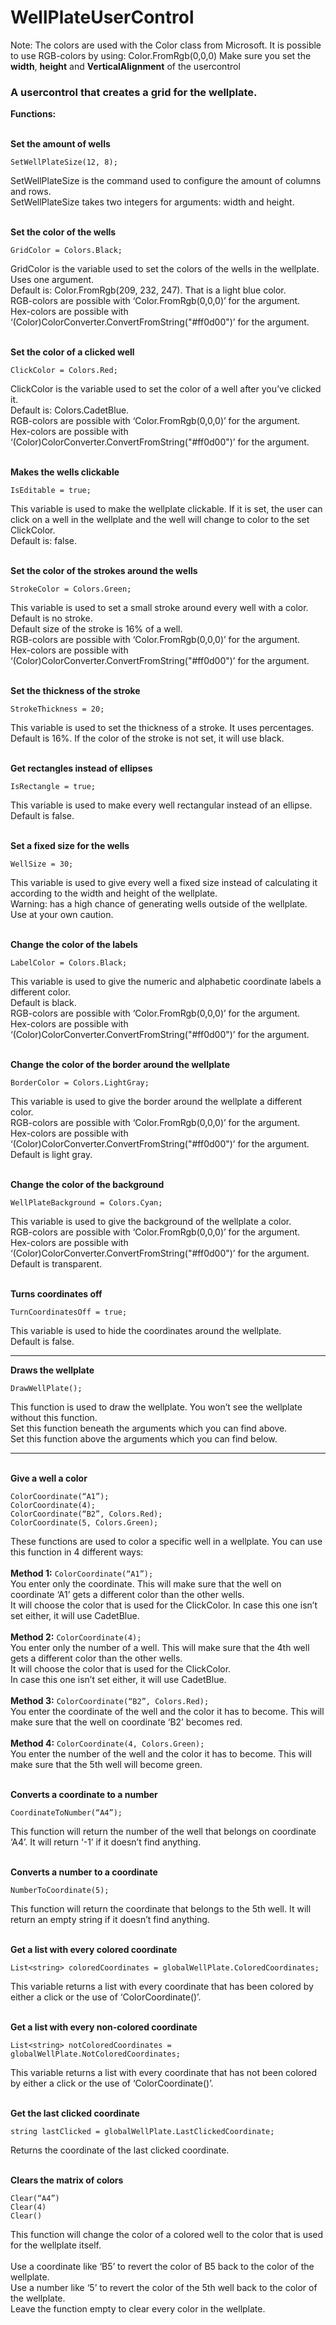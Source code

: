 # WellPlateUserControl

Note:
The colors are used with the Color class from Microsoft. It is possible to use RGB-colors by using: Color.FromRgb(0,0,0)
Make sure you set the <b>width</b>, <b>height</b> and <b>VerticalAlignment</b> of the usercontrol

<h3>A usercontrol that creates a grid for the wellplate.</h3>

<b>Functions:</b>

<br><b>Set the amount of wells</b>
```
SetWellPlateSize(12, 8);
```
SetWellPlateSize is the command used to configure the amount of columns and rows.  
SetWellPlateSize takes two integers for arguments: width and height. 

<br><b>Set the color of the wells</b>
```
GridColor = Colors.Black;
```
GridColor is the variable used to set the colors of the wells in the wellplate.<br> 
Uses one argument.<br>
Default is: Color.FromRgb(209, 232, 247). That is a light blue color.<br>
RGB-colors are possible with ‘Color.FromRgb(0,0,0)’ for the argument.<br> 
Hex-colors are possible with ‘(Color)ColorConverter.ConvertFromString("#ff0d00")’ for the argument.<br>

<br><b>Set the color of a clicked well</b>
```
ClickColor = Colors.Red;
```
ClickColor is the variable used to set the color of a well after you’ve clicked it.<br> 
Default is: Colors.CadetBlue.<br>
RGB-colors are possible with ‘Color.FromRgb(0,0,0)’ for the argument.<br>
Hex-colors are possible with ‘(Color)ColorConverter.ConvertFromString("#ff0d00")’ for the argument.<br>

<br><b>Makes the wells clickable</b>
```
IsEditable = true;
```
This variable is used to make the wellplate clickable. If it is set, the user can click on a well in the wellplate and the well will change to color to the set ClickColor.<br>
Default is: false. <br>

<br><b>Set the color of the strokes around the wells</b>
```
StrokeColor = Colors.Green;
```
This variable is used to set a small stroke around every well with a color.<br> 
Default is no stroke.<br>
Default size of the stroke is 16% of a well.<br>
RGB-colors are possible with ‘Color.FromRgb(0,0,0)’ for the argument.<br> 
Hex-colors are possible with ‘(Color)ColorConverter.ConvertFromString("#ff0d00")’ for the argument.<br>

<br><b>Set the thickness of the stroke</b>
```
StrokeThickness = 20;
```
This variable is used to set the thickness of a stroke. It uses percentages.<br>
Default is 16%. If the color of the stroke is not set, it will use black.<br>

<br><b>Get rectangles instead of ellipses</b>
```
IsRectangle = true;
```
This variable is used to make every well rectangular instead of an ellipse.<br>
Default is false.

<br><b>Set a fixed size for the wells</b>
```
WellSize = 30;
```
This variable is used to give every well a fixed size instead of calculating it according to the width and height of the wellplate.<br> 
Warning: has a high chance of generating wells outside of the wellplate. Use at your own caution.<br>

<br><b>Change the color of the labels</b>
```
LabelColor = Colors.Black;
```
This variable is used to give the numeric and alphabetic coordinate labels a different color.<br> 
Default is black.<br>
RGB-colors are possible with ‘Color.FromRgb(0,0,0)’ for the argument.<br> 
Hex-colors are possible with ‘(Color)ColorConverter.ConvertFromString("#ff0d00")’ for the argument.<br>

<br><b>Change the color of the border around the wellplate</b>
```
BorderColor = Colors.LightGray;
```
This variable is used to give the border around the wellplate a different color.<br> 
RGB-colors are possible with ‘Color.FromRgb(0,0,0)’ for the argument.<br>
Hex-colors are possible with ‘(Color)ColorConverter.ConvertFromString("#ff0d00")’ for the argument.<br>
Default is light gray.<br>

<br><b>Change the color of the background</b>
```
WellPlateBackground = Colors.Cyan;
```
This variable is used to give the background of the wellplate a color.<br>
RGB-colors are possible with ‘Color.FromRgb(0,0,0)’ for the argument.<br>
Hex-colors are possible with ‘(Color)ColorConverter.ConvertFromString("#ff0d00")’ for the argument.<br>
Default is transparent.<br>

<br><b>Turns coordinates off</b>
```
TurnCoordinatesOff = true;
```
This variable is used to hide the coordinates around the wellplate.<br>
Default is false.<br>

---
<b>Draws the wellplate</b><br>
```
DrawWellPlate();  
```
This function is used to draw the wellplate. You won’t see the wellplate without this function.<br>
Set this function beneath the arguments which you can find above.<br>
Set this function above the arguments which you can find below.

---

<br><b>Give a well a color</b>
```
ColorCoordinate(“A1”);
ColorCoordinate(4);
ColorCoordinate(“B2”, Colors.Red);
ColorCoordinate(5, Colors.Green);
```
These functions are used to color a specific well in a wellplate. You can use this function in 4 different ways:<br> 
<br><b>Method 1:</b>  ```ColorCoordinate(“A1”);```<br>
You enter only the coordinate. This will make sure that the well on coordinate ‘A1’ gets a different color than the other wells.<br>
It will choose the color that is used for the ClickColor. In case this one isn’t set either, it will use CadetBlue.<br>
<br><b>Method 2:</b> ```ColorCoordinate(4);```<br>
You enter only the number of a well. This will make sure that the 4th well gets a different color than the other wells.<br>
It will choose the color that is used for the ClickColor.<br>
In case this one isn’t set either, it will use CadetBlue.<br>
<br><b>Method 3:</b> ```ColorCoordinate(“B2”, Colors.Red);```<br>
You enter the coordinate of the well and the color it has to become. This will make sure that the well on coordinate ‘B2’ becomes red.<br>
<br><b>Method 4:</b> ```ColorCoordinate(4, Colors.Green);```<br>
You enter the number of the well and the color it has to become. This will make sure that the 5th well will become green.<br>

<br><b>Converts a coordinate to a number</b>
```
CoordinateToNumber(“A4”);
```
This function will return the number of the well that belongs on coordinate ‘A4’. It will return ‘-1’ if it doesn’t find anything.

<br><b>Converts a number to a coordinate</b>
```
NumberToCoordinate(5);
```
This function will return the coordinate that belongs to the 5th well. It will return an empty string if it doesn’t find anything.

<br><b>Get a list with every colored coordinate</b>
```
List<string> coloredCoordinates = globalWellPlate.ColoredCoordinates;
```
This variable returns a list with every coordinate that has been colored by either a click or the use of ‘ColorCoordinate()’.

<br><b>Get a list with every non-colored coordinate</b>
```
List<string> notColoredCoordinates = globalWellPlate.NotColoredCoordinates;
```
This variable returns a list with every coordinate that has not been colored by either a click or the use of ‘ColorCoordinate()’.

<br><b>Get the last clicked coordinate</b>
```
string lastClicked = globalWellPlate.LastClickedCoordinate;
```
Returns the coordinate of the last clicked coordinate.

<br><b>Clears the matrix of colors</b>
```
Clear(“A4”)
Clear(4)
Clear()
```
This function will change the color of a colored well to the color that is used for the wellplate itself.<br>  
Use a coordinate like ‘B5’ to revert the color of B5 back to the color of the wellplate.<br>
Use a number like ‘5’ to revert the color of the 5th well back to the color of the wellplate.<br>
Leave the function empty to clear every color in the wellplate.<br>

